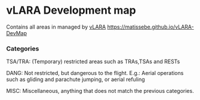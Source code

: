 # vLARA Development map
Contains all areas in managed by [vLARA](https://gitlab.com/portugal-vacc/vatlara-api)
https://matissebe.github.io/vLARA-DevMap


### Categories
TSA/TRA:  (Temporary) restricted areas such as TRAs,TSAs and RESTs

DANG:     Not restricted, but dangerous to the flight. E.g.: Aerial operations such as gliding and parachute jumping, or aerial refuling

MISC:     Miscellaneous, anything that does not match the previous categories.
